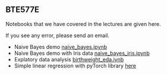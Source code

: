 ## BTE577E 

Notebooks that we have covered in the lectures are given here. 

If you see any error, please send an email.

- Naive Bayes demo [naive_bayes.ipynb](notebooks/naive_bayes.ipynb)
- Naive Bayes demo with Iris data [naive_bayes_iris.ipynb](notebooks/naive_bayes_iris.ipynb)
- Explatory data analysis [birthweight_eda.iynb](notebooks/birthweight_eda.ipynb)
- Simple linear regression with pyTorch library [here](scripts/simple_linear_regression_torch.ipynb)

